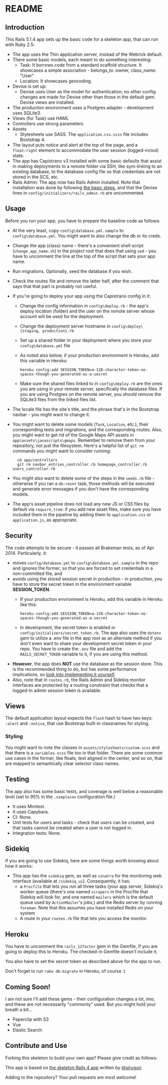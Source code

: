 # README

## Introduction

This Rails 5.1.4 app sets up the basic code for a skeleton app, that can run with Ruby 2.5:

* The app uses the Thin application server, instead of the Webrick default.
* There some basic models, each meant to do something interesting:
  * Task: It borrows code from a standard scaffold structure. It showcases a simple association - belongs_to :owner, class_name: "User"
  * Location: It showcases geocoding.
* Devise is set up:
  * Devise uses User as the model for authentication; no other config changes are made for Devise other than those in the default gem. Devise views are installed.
* The production environment uses a Postgres adapter - development uses SQLite3.
* Views (for Task) use HAML
* Controllers use strong parameters
* Assets
  * Stylesheets use SASS. The `application.css.scss` file includes Bootstrap 4.
* The layout puts notice and alert at the top of the page, and a `float:right` element to accommodate the user session (logged-in/out) state.
* The app has Capistrano v3 installed with some basic defaults that assist in making deployments to a remote folder via SSH, like sym-linking to an existing database, to the database config file so that credentials are not stored in the SCS, etc.
* Rails Admin: The app now has Rails Admin installed. Note that installation was done by following [the basic steps](https://github.com/sferik/rails_admin#installation), and that the Devise lines in `config/initializers/rails_admin.rb` are uncommented.

## Usage

Before you run your app, you have to prepare the baseline code as follows:

* At the very least, copy `config\database.yml.sample` to `config\database.yml`. You might want to also change the db or its creds.
* Change the app (class) name - there's a convenient shell script (`change_app_name.sh`) in the project root that does that using `sed` - you have to uncomment the line at the top of the script that sets your app name.
* Run migrations. Optionally, seed the database if you wish.
* Check the routes file and remove the latter half, after the comment that says that that part is probably not useful.
* If you're going to deploy your app using the Capistrano config in it:
  * Change the config information in `config\deploy.rb` - the app's deploy location (folder) and the user on the remote server whose account will be used for the deployment.
  * Change the deployment server hostname in `config\deploy\{staging, production}.rb`
  * Set up a shared folder in your deployment where you store your `config\database.yml` file
  * As noted also below, if your production environment is Heroku, add this variable in Heroku:

        heroku config:add SESSION_TOKEN=a-128-character-token-no-spaces-though-you-generated-as-a-secret

  * Make sure the shared files linked to in `config\deploy.rb` are the ones you are using in your remote server, specifically the database files. If you are using Postgres on the remote server, you should remove the SQLite3 files from the linked files list.
* The locale file has the site's title, and the phrase that's in the Bootstrap navbar - you might want to change it.
* You might want to delete some models (`Task`, `Location`, etc.), their corresponding tests and migrations, and the corresponding routes. Also, you might want to get rid of the Google Maps API assets in `app\assets\javascripts\gmaps`. Remember to remove them from your repository, not just the filesystem. Here's a helpful list of `git rm` commands you might want to consider running:

        cd app/controllers
        git rm navbar_entries_controller.rb homepage_controller.rb users_controller.rb

* You might also want to delete some of the steps in the `seeds.rb` file - otherwise if you ran a `db:reset` task, those methods will be executed and generate error messages if you don't have the corresponding models.
* The app's asset pipeline does not load any new JS or CSS files by default via `require_tree`: if you add new asset files, make sure you have included them in the pipeline by adding them to `application.css` or `application.js`, as appropriate.

## Security

The code attempts to be secure - it passes all Brakeman tests, as of Apr 2014. Particularly, it:

* moves `config/database.yml` to `config\database.yml.sample` in the repo and ignores the former, so that you are forced to set credentials in a non-committed file, and
* avoids using the stored session secret in production - in production, you have to store the secret token in the environment variable **SESSION_TOKEN**.
  * If your production environment is Heroku, add this variable in Heroku like this:

        heroku config:add SESSION_TOKEN=a-128-character-token-no-spaces-though-you-generated-as-a-secret
	
  * In development, the secret token is enabled in `config/initializers/secret_token.rb`. The app also uses the `dotenv` gem to utilize a .env file in the app root as an alternate method if you don't even want to share your development secret token in your repo. You have to create the `.env` file and add the `RAILS_SECRET_TOKEN` variable to it, if you are using this method.
* **However**, the app does **NOT** use the database as the session store. This is the recommended thing to do, but has some performance implications, so [look into implementing it yourself](https://github.com/rails/activerecord-session_store).
* Also, note that in `routes.rb`, the Rails Admin and Sidekiq monitor interfaces are protected by a routing constraint that checks that a logged-in admin session token is available.

## Views

The default application layout expects the `flash` hash to have two keys: `:alert` and `:notice`, that use Bootstrap built-in classnames for styling.

### Styling

You might want to note the classes in `assets/stylesheets/custom.scss` and that there is a `variables.scss` file too in that folder. There are some common use cases in the former, like floats, text aligned in the center, and so on, that are mapped to semantically clear selector class names.

## Testing

The app also has some basic tests, and coverage is well below a reasonable level (set to 95% in the `.simplecov` configuration file.)

* It uses Minitest.
* It uses Capybara.
* CI: None.
* Unit tests for users and tasks - check that users can be created, and that tasks cannot be created when a user is not logged in.
* Integration tests: None.

## Sidekiq

If you are going to use Sidekiq, here are some things worth knowing about how it works:

* This app has the `sidekiq` gem, as well as `sinatra` for the monitoring web interface (available at `/sidekiq_ui`). Consequently, it has:
  * a `Procfile` that lets you run all three tasks (your app server, Sidekiq's worker queue (there's one named `scrapers` in the Procfile that Sidekiq will look for, and one named `mailers` which is the default queue used by `ActionMailer`'s jobs,) and the Redis server by running `foreman`. Note that this assumes you have installed Redis on your system
  * A route in your `routes.rb` file that lets you access the monitor.

## Heroku

You have to uncomment the `rails_12factor` gem in the Gemfile, if you are going to deploy this to Heroku. The checked-in Gemfile doesn't include it.

You also have to set the secret token as described above for the app to run.

Don't forget to run `rake db:migrate` in Heroku, of course :)

## Coming Soon!

I am not sure I'll add these gems - their configuration changes a lot, imo, and these are not necessarily "commonly" used. But you might hold your breath a bit...

* Paperclip with S3
* Vue
* Elastic Search

## Contribute and Use

Forking this skeleton to build your own app? Please give credit as follows:

This app is based on [the skeleton Rails 4 app](https://github.com/siruguri/baseline_rails_install) written by [@siruguri](https://github.com/siruguri/)

Adding to the repository? Your pull requests are most welcome!

